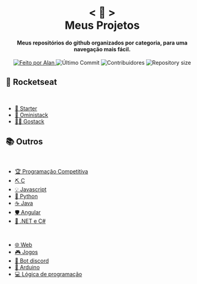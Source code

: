 <h1 align="center">
    < 📖 > <br>
    Meus Projetos
</h1>
  
<h4 align="center">
  Meus repositórios do github organizados por categoria, para uma navegação mais fácil.
</h4>

<p align="center">
  <a href="https://github.com/nerd0000">
    <img alt="Feito por Alan" src="https://img.shields.io/badge/made%20by-Alan-8743CC">
  </a>

  <img alt="Último Commit" src="https://img.shields.io/github/last-commit/Nerd0000/Meus-Projetos">

  <img alt="Contribuidores" src="https://img.shields.io/github/contributors/Nerd0000/Meus-Projetos">
  
  <img alt="Repository size" src="https://img.shields.io/github/repo-size/Nerd0000/Meus-Projetos.svg">
</p>

## 🚀 Rocketseat

<br>

- [🎒 Starter](https://github.com/Nerd0000/Starter)
- [🚀 Oministack](./src/omni.md)
- [👨‍🎓 Gostack](https://github.com/Nerd0000/go-stack)

## 📚 Outros

<br>

- [🏆 Programação Competitiva](https://github.com/Nerd0000/programacao-competitiva)
- [⛏ C](https://github.com/Nerd0000/Estudos-em-C)
- [💡 Javascript](./src/js.md)
- [🐍 Python](./src/py.md)
- [☕ Java](./src/java.md)
- [🛡️ Angular](https://github.com/Nerd0000/Listagem-cursos)
- [🔮 .NET e C#](https://github.com/Nerd0000/Estudando-.Net-e-CS)

<br>

- [🌐 Web](./src/crud.md)
- [🎮 Jogos](https://github.com/Nerd0000/Desenvolvimento-de-jogos)
- [🐀 Bot discord](https://github.com/Nerd0000/Player-discord-bot)
- [🔩 Arduino](https://www.tinkercad.com/users/7kbRcmKM7hu-nerd0000?category=circuits&sort=likes&view_mode=default)
- [💻 Lógica de programação](https://github.com/Nerd0000/Logica-com-Portugol)
